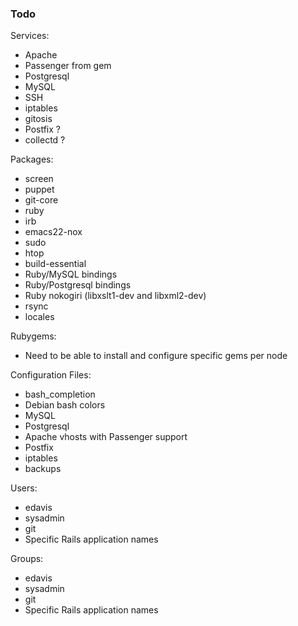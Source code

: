### Todo

Services:

* Apache
* Passenger from gem
* Postgresql
* MySQL
* SSH
* iptables
* gitosis
* Postfix ?
* collectd ?

Packages:

* screen
* puppet
* git-core
* ruby
* irb
* emacs22-nox
* sudo
* htop
* build-essential
* Ruby/MySQL bindings
* Ruby/Postgresql bindings
* Ruby nokogiri (libxslt1-dev and libxml2-dev)
* rsync
* locales

Rubygems:

* Need to be able to install and configure specific gems per node

Configuration Files:

* bash_completion
* Debian bash colors
* MySQL
* Postgresql
* Apache vhosts with Passenger support
* Postfix
* iptables
* backups

Users:

* edavis
* sysadmin
* git
* Specific Rails application names

Groups:

* edavis
* sysadmin
* git
* Specific Rails application names
